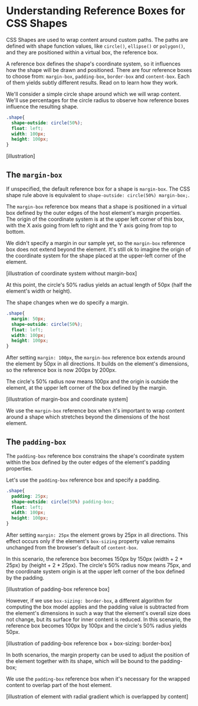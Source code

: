 # Understanding Reference Boxes for CSS Shapes

CSS Shapes are used to wrap content around custom paths. The paths are defined with shape function values, like `circle()`, `ellipse()` or `polygon()`, and they are positioned within a virtual box, the reference box.

A reference box defines the shape's coordinate system, so it influences how the shape will be drawn and positioned. There are four reference boxes to choose from: `margin-box`, `padding-box`, `border-box` and `content-box`. Each of them yields subtly different results. Read on to learn how they work.

We'll consider a simple circle shape around which we will wrap content. We'll use percentages for the circle radius to observe how reference boxes influence the resulting shape.

```css
.shape{
  shape-outside: circle(50%);
  float: left;
  width: 100px;
  height: 100px;
}
```

[illustration]

## The `margin-box`

If unspecified, the default reference box for a shape is `margin-box`. The CSS shape rule above is equivalent to `shape-outside: circle(50%) margin-box;`.

The `margin-box` reference box means that a shape is positioned in a virtual box defined by the outer edges of the host element's margin properties. The origin of the coordinate system is at the upper left corner of this box, with the X axis going from left to right and the Y axis going from top to bottom.

We didn't specify a margin in our sample yet, so the `margin-box` reference box does not extend beyond the element. It's still ok to imagine the origin of the coordinate system for the shape placed at the upper-left corner of the element.

[illustration of coordinate system without margin-box]

At this point, the circle's 50% radius yields an actual length of 50px (half the element's width or height).

The shape changes when we do specify a margin.

```css
.shape{
  margin: 50px;
  shape-outside: circle(50%);
  float: left;
  width: 100px;
  height: 100px;
}
```

After setting `margin: 100px`, the `margin-box` reference box extends around the element by 50px in all directions. It builds on the element's dimensions, so the reference box is now 200px by 200px.

The circle's 50% radius now means 100px and the origin is outside the element, at the upper left corner of the box defined by the margin.

[illustration of margin-box and coordinate system]

We use the `margin-box` reference box when it's important to wrap content around a shape which stretches beyond the dimensions of the host element.

## The `padding-box`

The `padding-box` reference box constrains the shape's coordinate system within the box defined by the outer edges of the element's padding properties.

Let's use the `padding-box` reference box and specify a padding.

```css
.shape{
  padding: 25px;
  shape-outside: circle(50%) padding-box;
  float: left;
  width: 100px;
  height: 100px;
}
```

After setting `margin: 25px` the element grows by 25px in all directions. This effect occurs only if the element's `box-sizing` property value remains unchanged from the browser's default of `content-box`.

In this scenario, the reference box becomes 150px by 150px (width + 2 * 25px) by (height + 2 * 25px). The circle's 50% radius now means 75px, and the coordinate system origin is at the upper left corner of the box defined by the padding.

[illustration of padding-box reference box]

However, if we use `box-sizing: border-box`, a different algorithm for computing the box model applies and the padding value is subtracted from the element's dimensions in such a way that the element's overall size does not change, but its surface for inner content is reduced. In this scenario, the reference box becomes 100px by 100px and the circle's 50% radius yields 50px.

[illustration of padding-box reference box + box-sizing: border-box]

In both scenarios, the margin property can be used to adjust the position of the element together with its shape, which will be bound to the padding-box;

We use the `padding-box` reference box when it's necessary for the wrapped content to overlap part of the host element.

[illustration of element with radial gradient which is overlapped by content]
